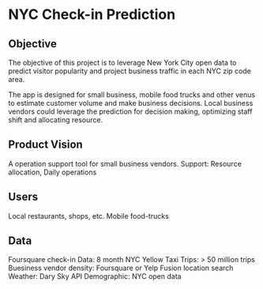 # NYC Check-in Prediction

## Objective
The objective of this project is to leverage New York City open data to predict visitor popularity and project business traffic in each NYC zip code area. 

The app is designed for small business, mobile food trucks and other venus to estimate customer volume and make business decisions. Local business vendors could leverage the prediction for decision making, optimizing staff shift and allocating resource.


## Product Vision
A operation support tool for small business vendors. Support: Resource allocation, Daily operations

## Users
Local restaurants, shops, etc.
Mobile food-trucks

## Data 
Foursquare check-in Data: 8 month
NYC Yellow Taxi Trips: > 50 million trips
Buesiness vendor density: Foursquare or Yelp Fusion location search
Weather: Dary Sky API
Demographic: NYC open data


